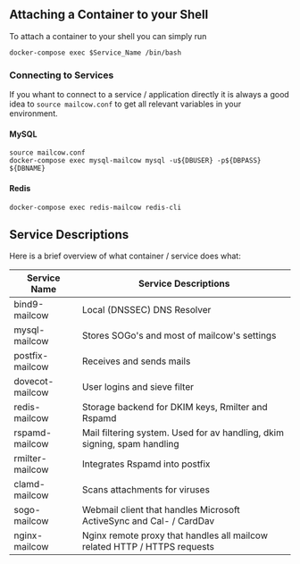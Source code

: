 ## Attaching a Container to your Shell

To attach a container to your shell you can simply run

```
docker-compose exec $Service_Name /bin/bash
```

### Connecting to Services

If you whant to connect to a service / application directly it is always a good idea to `source mailcow.conf` to get all relevant variables in your environment.

#### MySQL

```
source mailcow.conf
docker-compose exec mysql-mailcow mysql -u${DBUSER} -p${DBPASS} ${DBNAME}
```

#### Redis

```
docker-compose exec redis-mailcow redis-cli
```

## Service Descriptions

Here is a brief overview of what container / service does what:

| Service Name  | Service Descriptions                                                      |
| --------------- | ------------------------------------------------------------------------- |
| bind9-mailcow   | Local (DNSSEC) DNS Resolver                                               |
| mysql-mailcow   | Stores SOGo's and most of mailcow's settings                                         |
| postfix-mailcow | Receives and sends mails                                                  |
| dovecot-mailcow | User logins and sieve filter                                              |
| redis-mailcow   | Storage backend for DKIM keys, Rmilter and Rspamd                         |
| rspamd-mailcow  | Mail filtering system. Used for av handling, dkim signing, spam handling  |
| rmilter-mailcow | Integrates Rspamd into postfix                                            |
| clamd-mailcow   | Scans attachments for viruses                                             |
| sogo-mailcow    | Webmail client that handles Microsoft ActiveSync and Cal- / CardDav       |
| nginx-mailcow   | Nginx remote proxy that handles all mailcow related HTTP / HTTPS requests |
